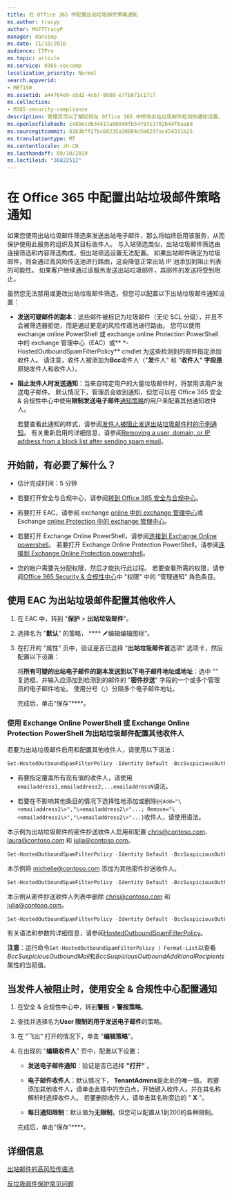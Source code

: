 ```yaml
---
title: 在 Office 365 中配置出站垃圾邮件策略通知
ms.author: tracyp
author: MSFTTracyP
manager: dansimp
ms.date: 11/10/2016
audience: ITPro
ms.topic: article
ms.service: O365-seccomp
localization_priority: Normal
search.appverid:
- MET150
ms.assetid: a44764e9-a5d2-4c67-8888-e7fb871c17c7
ms.collection:
- M365-security-compliance
description: 管理员可以了解如何在 Office 365 中修改出站垃圾邮件检测的通知设置。
ms.openlocfilehash: c48b6cd634417a00040fb5479313782b44f6aa8d
ms.sourcegitcommit: 81b3bff27bc60235a38004c5b0297ac454331b25
ms.translationtype: MT
ms.contentlocale: zh-CN
ms.lasthandoff: 09/10/2019
ms.locfileid: "36822512"
---
```

# <a name="configure-outbound-spam-policy-notifications-in-office-365"></a>在 Office 365 中配置出站垃圾邮件策略通知

如果您使用出站垃圾邮件筛选来发送出站电子邮件，那么将始终启用该服务，从而保护使用此服务的组织及其目标收件人。 与入站筛选类似，出站垃圾邮件筛选由连接筛选和内容筛选构成，但出站筛选设置无法配置。 如果出站邮件确定为垃圾邮件，则会通过高风险传送池进行路由，这会降低正常出站 IP 池添加到阻止列表的可能性。 如果客户继续通过该服务发送出站垃圾邮件，其邮件的发送将受到阻止。

虽然您无法禁用或更改出站垃圾邮件筛选，但您可以配置以下出站垃圾邮件通知设置：

- **发送可疑邮件的副本**：这些邮件被标记为垃圾邮件（无论 SCL 分级），并且不会被筛选器拒绝，而是通过更高的风险传递池进行路由。 您可以使用 exchange online PowerShell 或 exchange online Protection PowerShell 中的 exchange 管理中心（EAC）或** \*-HostedOutboundSpamFilterPolicy** cmdlet 为这些检测到的邮件指定添加收件人。 请注意，收件人被添加为**Bcc**收件人（"**发**件人" 和 "**收件人" 字段是**原始发件人和收件人）。

- **阻止发件人时发送通知**：当来自特定用户的大量垃圾邮件时，将禁用该用户发送电子邮件。 默认情况下，管理员会收到通知，但您可以在 Office 365 安全 & 合规性中心中使用**限制发送电子邮件**[通知策略](alert-policies.md)的用户来配置其他通知收件人。

  若要查看此通知的样式，请参阅[发件人被阻止发送出站垃圾邮件时的示例通知](sample-notification-when-a-sender-is-blocked-sending-outbound-spam.md)。 有关重新启用的详细信息，请参阅[Removing a user, domain, or IP address from a block list after sending spam email](http://technet.microsoft.com/library/712cfcc1-31e8-4e51-8561-b64258a8f1e5.aspx)。

## <a name="what-do-you-need-to-know-before-you-begin"></a>开始前，有必要了解什么？

- 估计完成时间：5 分钟

- 若要打开安全与合规中心，请参阅[转到 Office 365 安全与合规中心](go-to-the-securitycompliance-center.md)。

- 若要打开 EAC，请参阅 exchange [online 中的 exchange 管理中心](https://docs.microsoft.com/Exchange/exchange-admin-center)或 Exchange [online Protection 中的 exchange 管理中心](exchange-admin-center-in-exchange-online-protection-eop.md)。

- 若要打开 Exchange Online PowerShell，请参阅[连接到 Exchange Online powershell](https://docs.microsoft.com/powershell/exchange/exchange-online/connect-to-exchange-online-powershell/connect-to-exchange-online-powershell)。 若要打开 Exchange Online Protection PowerShell，请参阅[连接到 Exchange Online Protection powershell](https://docs.microsoft.com/powershell/exchange/exchange-eop/exchange-online-protection-powershell)。

- 您的帐户需要先分配权限，然后才能执行此过程。 若要查看所需的权限，请参阅[Office 365 Security & 合规性中心](permissions-in-the-security-and-compliance-center.md)中 "权限" 中的 "管理通知" 角色条目。

## <a name="use-the-eac-to-configure-additional-recipients-for-outbound-spam-messages"></a>使用 EAC 为出站垃圾邮件配置其他收件人

1. 在 EAC 中，转到 "**保护** \> **出站垃圾邮件**"。

2. 选择名为 "**默认**" 的策略， **** ![然后单击 "](media/ITPro-EAC-EditIcon.png)编辑编辑图标"。

3. 在打开的 "属性" 页中，验证是否已选择 "**出站垃圾邮件首**选项" 选项卡，然后配置以下设置：

   将**所有可疑的出站电子邮件的副本发送到以下电子邮件地址或地址**：选中 "" 复选框，并输入应添加到检测到的邮件的 "**密件抄送**" 字段的一个或多个管理员的电子邮件地址。 使用分号（;）分隔多个电子邮件地址。

   完成后，单击“保存”****。

### <a name="use-exchange-online-powershell-or-exchange-online-protection-powershell-to-configure-additional-recipients-for-outbound-spam-messages"></a>使用 Exchange Online PowerShell 或 Exchange Online Protection PowerShell 为出站垃圾邮件配置其他收件人

若要为出站垃圾邮件启用和配置其他收件人，请使用以下语法：

```PowerShell
Set-HostedOutboundSpamFilterPolicy -Identity Default -BccSuspiciousOutboundMail $true -BccSuspiciousOutboundAdditionalRecipients <recipients>
```

- 若要指定覆盖所有现有值的收件人，请使用`emailaddress1,emailaddress2,...emailaddressN`语法。

- 若要在不影响其他条目的情况下选择性地添加或删除`@{Add="\<emailaddress1\>","\<emailaddress2\>"...; Remove="\<emailaddress1\>","\<emailaddress2\>"...}`收件人，请使用语法。

本示例为出站垃圾邮件的密件抄送收件人启用和配置 chris@contoso.com、laura@contoso.com 和 julia@contoso.com。

```PowerShell
Set-HostedOutboundSpamFilterPolicy -Identity Default -BccSuspiciousOutboundMail $true -BccSuspiciousOutboundAdditionalRecipients chris@contoso.com,laura@contoso.com,julia@contoso.com
```

本示例将 michelle@contoso.com 添加为其他密件抄送收件人。

```PowerShell
Set-HostedOutboundSpamFilterPolicy -Identity Default -BccSuspiciousOutboundAdditionalRecipients @{Add=michelle@contoso.com}
```

本示例从密件抄送收件人列表中删除 chris@contoso.com 和 julia@contoso.com。

```PowerShell
Set-HostedOutboundSpamFilterPolicy -Identity Default -BccSuspiciousOutboundAdditionalRecipients @{Remove='chris@contoso.com','julia@contoso.com'}
```

有关语法和参数的详细信息，请参阅[HostedOutboundSpamFilterPolicy](https://docs.microsoft.com/powershell/module/exchange/antispam-antimalware/set-hostedoutboundspamfilterpolicy)。

**注意**：运行命令`Get-HostedOutboundSpamFilterPolicy | Format-List`以查看*BccSuspiciousOutboundMail*和*BccSuspiciousOutboundAdditionalRecipients*属性的当前值。

## <a name="use-the-security--compliance-center-to-configure-notifications-when-a-sender-is-blocked"></a>当发件人被阻止时，使用安全 & 合规性中心配置通知

1. 在安全 & 合规性中心中，转到**警报** \> **警报策略**。

2. 查找并选择名为**User 限制的用于发送电子邮件**的策略。

3. 在 "飞出" 打开的情况下，单击 "**编辑策略**"。

4. 在出现的 "**编辑收件人**" 页中，配置以下设置：

   - **发送电子邮件通知**：验证是否已选择 **"打开"** 。

   - **电子邮件收件人**：默认情况下， **TenantAdmins**是此处的唯一值。 若要添加其他收件人，请单击此框中的空白点，开始键入收件人，并在其名称解析时选择收件人。 若要删除收件人，请单击其名称旁边的 " **X** "。

   - **每日通知限制**：默认值为**无限制**，但您可以配置从1到200的各种限制。

   完成后，单击“保存”****。

## <a name="for-more-information"></a>详细信息

[出站邮件的高风险传递池](high-risk-delivery-pool-for-outbound-messages.md)

[反垃圾邮件保护常见问题](anti-spam-protection-faq.md)
